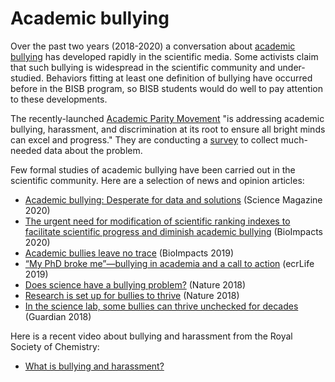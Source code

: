 # Academic bullying

Over the past two years (2018-2020) a conversation about
[academic bullying](https://en.wikipedia.org/wiki/Workplace_bullying_in_academia#cite_note-6)
has developed rapidly in the scientific media. Some activists claim that such
bullying is widespread in the scientific community and under-studied. Behaviors
fitting at least one definition of bullying have occurred before in the BISB
program, so BISB students would do well to pay attention to these developments.

The recently-launched [Academic Parity Movement](https://paritymovement.org) "is addressing academic
bullying, harassment, and discrimination at its root to ensure all bright minds
can excel and progress." They are conducting a [survey](https://wakeforest.qualtrics.com/jfe/form/SV_0uZSsSRmzJDVnb7)
to collect much-needed data about the problem.

Few formal studies of academic bullying have been carried out in the scientific
community. Here are a selection of news and opinion articles:

- [Academic bullying: Desperate for data and solutions](https://www.sciencemag.org/features/2020/01/academic-bullying-desperate-data-and-solutions) (Science Magazine 2020)
- [The urgent need for modification of scientific ranking indexes to facilitate scientific progress and diminish academic bullying](https://bi.tbzmed.ac.ir/Article/bi-21896) (BioImpacts 2020)
- [Academic bullies leave no trace](https://www.ncbi.nlm.nih.gov/pmc/articles/PMC6726746/) (BioImpacts 2019)
- [“My PhD broke me”—bullying in academia and a call to action](https://www.ecrlife.org/bullying-in-academia-tales-from-victims-and-a-call-to-action/) (ecrLife 2019)
- [Does science have a bullying problem?](https://www.nature.com/articles/d41586-018-07532-5) (Nature 2018)
- [Research is set up for bullies to thrive](https://www.nature.com/articles/d41586-018-06040-w) (Nature 2018)
- [In the science lab, some bullies can thrive unchecked for decades](https://www.theguardian.com/science/2018/aug/29/science-lab-bullying-claims-at-odds-noble-ideals) (Guardian 2018)

Here is a recent video about bullying and harassment from the Royal Society
of Chemistry:

- [What is bullying and harassment?](https://www.youtube.com/watch?v=bZmmp7i9Tsc&feature=youtu.be)
